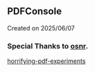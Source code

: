 ## PDFConsole
Created on 2025/06/07

### Special Thanks to [osnr](https://github.com/osnr).
[horrifying-pdf-experiments](https://github.com/osnr/horrifying-pdf-experiments)
